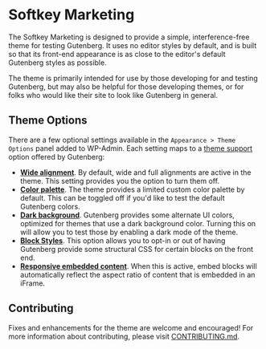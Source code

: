 # Softkey Marketing

The Softkey Marketing is designed to provide a simple, interference-free theme for testing Gutenberg. It uses no editor styles by default, and is built so that its front-end appearance is as close to the editor's default Gutenberg styles as possible. 

The theme is primarily intended for use by those developing for and testing Gutenberg, but may also be helpful for those developing themes, or for folks who would like their site to look like Gutenberg in general. 

## Theme Options

There are a few optional settings available in the `Appearance > Theme Options` panel added to WP-Admin. Each setting maps to a [theme support](https://developer.wordpress.org/block-editor/developers/themes/theme-support/) option offered by Gutenberg: 

- [**Wide alignment**](https://developer.wordpress.org/block-editor/developers/themes/theme-support/#wide-alignment). By default, wide and full alignments are active in the theme. This setting provides you the option to turn them off. 
- [**Color palette**](https://developer.wordpress.org/block-editor/developers/themes/theme-support/#block-color-palettes). The theme provides a limited custom color palette by default. This can be toggled off if you'd like to test the default Gutenberg colors. 
- [**Dark background**](https://developer.wordpress.org/block-editor/developers/themes/theme-support/#dark-backgrounds). Gutenberg provides some alternate UI colors, optimized for themes that use a dark background color. Turning this on will allow you to test those by enabling a dark mode of the theme. 
- [**Block Styles**](https://developer.wordpress.org/block-editor/developers/themes/theme-support/#default-block-styles). This option allows you to opt-in or out of having Gutenberg provide some structural CSS for certain blocks on the front end.
- [**Responsive embedded content**](https://developer.wordpress.org/block-editor/developers/themes/theme-support/#responsive-embedded-content). When this is active, embed blocks will automatically reflect the aspect ratio of content that is embedded in an iFrame.

## Contributing

Fixes and enhancements for the theme are welcome and encouraged! For more information about contributing, please visit [CONTRIBUTING.md](https://github.com/WordPress/softkey-marketing/blob/master/CONTRIBUTING.md).
